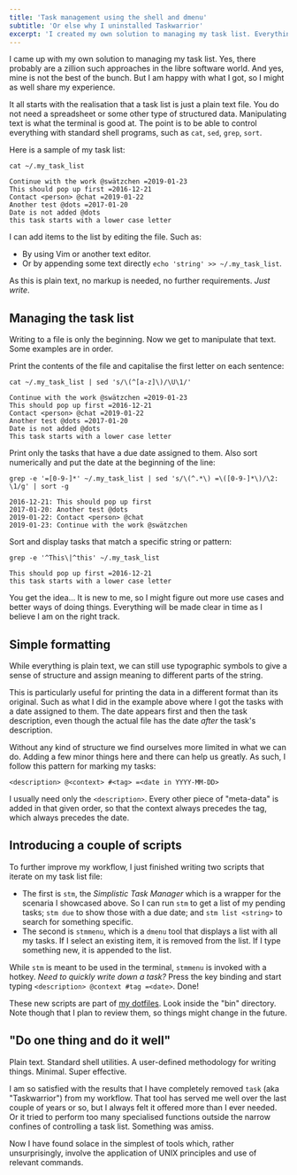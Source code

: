 ```yaml
---
title: 'Task management using the shell and dmenu'
subtitle: 'Or else why I uninstalled Taskwarrior'
excerpt: 'I created my own solution to managing my task list. Everything now exists in a plain text file. And my new bespoke scripts write to it.'
---
```


I came up with my own solution to managing my task list.  Yes, there
probably are a zillion such approaches in the libre software world.  And
yes, mine is not the best of the bunch.  But I am happy with what I got,
so I might as well share my experience.

It all starts with the realisation that a task list is just a plain text
file.  You do not need a spreadsheet or some other type of structured
data.  Manipulating text is what the terminal is good at.  The point is
to be able to control everything with standard shell programs, such
as `cat`, `sed`, `grep`, `sort`.

Here is a sample of my task list:

	cat ~/.my_task_list

	Continue with the work @swätzchen =2019-01-23
	This should pop up first =2016-12-21
	Contact <person> @chat =2019-01-22
	Another test @dots =2017-01-20
	Date is not added @dots
	this task starts with a lower case letter

I can add items to the list by editing the file.  Such as:

* By using Vim or another text editor.
* Or by appending some text directly `echo 'string' >> ~/.my_task_list`.

As this is plain text, no markup is needed, no further requirements.
_Just write_.

## Managing the task list

Writing to a file is only the beginning.  Now we get to manipulate that
text.  Some examples are in order.

Print the contents of the file and capitalise the first letter on each
sentence:

	cat ~/.my_task_list | sed 's/\(^[a-z]\)/\U\1/'

	Continue with the work @swätzchen =2019-01-23
	This should pop up first =2016-12-21
	Contact <person> @chat =2019-01-22
	Another test @dots =2017-01-20
	Date is not added @dots
	This task starts with a lower case letter

Print only the tasks that have a due date assigned to them.  Also sort
numerically and put the date at the beginning of the line:

	grep -e '=[0-9-]*' ~/.my_task_list | sed 's/\(^.*\) =\([0-9-]*\)/\2: \1/g' | sort -g

	2016-12-21: This should pop up first
	2017-01-20: Another test @dots
	2019-01-22: Contact <person> @chat
	2019-01-23: Continue with the work @swätzchen

Sort and display tasks that match a specific string or pattern:
	
	grep -e '^This\|^this' ~/.my_task_list

	This should pop up first =2016-12-21
	this task starts with a lower case letter

You get the idea…  It is new to me, so I might figure out more use cases
and better ways of doing things.  Everything will be made clear in time
as I believe I am on the right track.

## Simple formatting

While everything is plain text, we can still use typographic symbols to
give a sense of structure and assign meaning to different parts of the
string.

This is particularly useful for printing the data in a different format
than its original.  Such as what I did in the example above where I got
the tasks with a date assigned to them.  The date appears first and then
the task description, even though the actual file has the date _after_
the task's description.

Without any kind of structure we find ourselves more limited in what we
can do.  Adding a few minor things here and there can help us greatly.
As such, I follow this pattern for marking my tasks: 

	<description> @<context> #<tag> =<date in YYYY-MM-DD>

I usually need only the `<description>`.  Every other piece of
"meta-data" is added in that given order, so that the context always
precedes the tag, which always precedes the date.

## Introducing a couple of scripts

To further improve my workflow, I just finished writing two scripts that
iterate on my task list file:

* The first is `stm`, the _Simplistic Task Manager_ which is a wrapper
  for the scenaria I showcased above.  So I can run `stm` to get a list
  of my pending tasks;  `stm due` to show those with a due date; and
  `stm list <string>` to search for something specific.
* The second is `stmmenu`, which is a `dmenu` tool that displays a list
  with all my tasks.  If I select an existing item, it is removed from
  the list.  If I type something new, it is appended to the list.

While `stm` is meant to be used in the terminal, `stmmenu` is invoked
with a hotkey.  _Need to quickly write down a task?_  Press the key
binding and start typing `<description> @context #tag =<date>`.  Done!

These new scripts are part of [my
dotfiles](https://gitlab.com/protesilaos/dotfiles).  Look inside the
"bin" directory.  Note though that I plan to review them, so things
might change in the future.

## "Do one thing and do it well"

Plain text.  Standard shell utilities.  A user-defined methodology for
writing things.  Minimal. Super effective.

I am so satisfied with the results that I have completely removed `task`
(aka "Taskwarrior") from my workflow.  That tool has served me well over
the last couple of years or so, but I always felt it offered more than
I ever needed.  Or it tried to perform too many specialised functions
outside the narrow confines of controlling a task list.  Something was
amiss.

Now I have found solace in the simplest of tools which, rather
unsurprisingly, involve the application of UNIX principles and use of
relevant commands.
